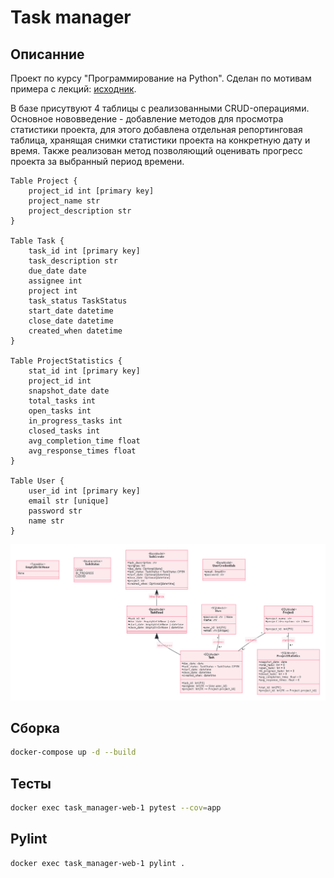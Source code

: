 # Task manager

## Описанние

Проект по курсу "Программирование на Python". Сделан по мотивам примера с лекций: [исходник](https://github.com/LXDMIPT/fastapi-taskman).

В базе присутвуют 4 таблицы с реализованными CRUD-операциями. Основное нововведение - добавление методов для просмотра статистики проекта, для этого добавлена отдельная репортинговая таблица, хранящая снимки статистики проекта на конкретную дату и время. Также реализован метод позволяющий оценивать прогресс проекта за выбранный период времени.

```
Table Project {
    project_id int [primary key]
    project_name str
    project_description str
}

Table Task {
    task_id int [primary key]
    task_description str
    due_date date
    assignee int
    project int
    task_status TaskStatus
    start_date datetime
    close_date datetime
    created_when datetime
}

Table ProjectStatistics {
    stat_id int [primary key]
    project_id int
    snapshot_date date
    total_tasks int
    open_tasks int
    in_progress_tasks int
    closed_tasks int
    avg_completion_time float
    avg_response_times float
}

Table User {
    user_id int [primary key]
    email str [unique]
    password str
    name str
}

```

![Диаграмма классов](class_diagram.png) 

## Сборка

```bash
docker-compose up -d --build
```

## Тесты

```bash
docker exec task_manager-web-1 pytest --cov=app
```

## Pylint

```bash
docker exec task_manager-web-1 pylint .
```
